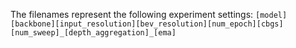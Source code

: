 The filenames represent the following experiment settings:
`[model][backbone][input_resolution][bev_resolution][num_epoch][cbgs][num_sweep]_[depth_aggregation]_[ema]`